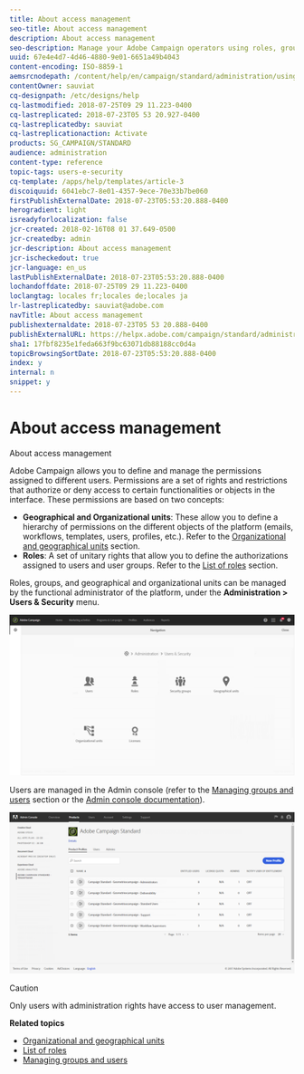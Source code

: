 ```yaml
---
title: About access management
seo-title: About access management
description: About access management
seo-description: Manage your Adobe Campaign operators using roles, groups and geographical and organizational units.
uuid: 67e4e4d7-4d46-4880-9e01-6651a49b4043
content-encoding: ISO-8859-1
aemsrcnodepath: /content/help/en/campaign/standard/administration/using/about-access-management
contentOwner: sauviat
cq-designpath: /etc/designs/help
cq-lastmodified: 2018-07-25T09 29 11.223-0400
cq-lastreplicated: 2018-07-23T05 53 20.927-0400
cq-lastreplicatedby: sauviat
cq-lastreplicationaction: Activate
products: SG_CAMPAIGN/STANDARD
audience: administration
content-type: reference
topic-tags: users-e-security
cq-template: /apps/help/templates/article-3
discoiquuid: 6041ebc7-8e01-4357-9ece-70e33b7be060
firstPublishExternalDate: 2018-07-23T05:53:20.888-0400
herogradient: light
isreadyforlocalization: false
jcr-created: 2018-02-16T08 01 37.649-0500
jcr-createdby: admin
jcr-description: About access management
jcr-ischeckedout: true
jcr-language: en_us
lastPublishExternalDate: 2018-07-23T05:53:20.888-0400
lochandoffdate: 2018-07-25T09 29 11.223-0400
loclangtag: locales fr;locales de;locales ja
lr-lastreplicatedby: sauviat@adobe.com
navTitle: About access management
publishexternaldate: 2018-07-23T05 53 20.888-0400
publishExternalURL: https://helpx.adobe.com/campaign/standard/administration/using/about-access-management.html
sha1: 17fbf8235e1feda663f9bc63071db88188cc0d4a
topicBrowsingSortDate: 2018-07-23T05:53:20.888-0400
index: y
internal: n
snippet: y
---
```


# About access management

About access management

Adobe Campaign allows you to define and manage the permissions assigned to different users. Permissions are a set of rights and restrictions that authorize or deny access to certain functionalities or objects in the interface. These permissions are based on two concepts:

* **Geographical and Organizational units**: These allow you to define a hierarchy of permissions on the different objects of the platform (emails, workflows, templates, users, profiles, etc.). Refer to the [Organizational and geographical units](../../administration/using/organizational-and-geographical-units.md) section.
* **Roles**: A set of unitary rights that allow you to define the authorizations assigned to users and user groups. Refer to the [List of roles](../../administration/using/list-of-roles.md) section.

Roles, groups, and geographical and organizational units can be managed by the functional administrator of the platform, under the **Administration > Users & Security** menu. 

![](assets/user_management_1.png)

Users are managed in the Admin console (refer to the [Managing groups and users](../../administration/using/managing-groups-and-users.md) section or the [Admin console documentation](https://helpx.adobe.com/enterprise/managing/user-guide.html)).

![](assets/user_management_6.png)

>[!CAUTION]
>
>Only users with administration rights have access to user management.

**Related topics**

* [Organizational and geographical units](../../administration/using/organizational-and-geographical-units.md)
* [List of roles](../../administration/using/list-of-roles.md)
* [Managing groups and users](../../administration/using/managing-groups-and-users.md)

